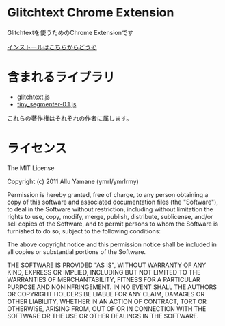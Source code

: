 Glitchtext Chrome Extension
==============
Glitchtextを使うためのChrome Extensionです

[インストールはこちらからどうぞ](https://chrome.google.com/webstore/detail/jcpjmafogaeejdbbehekcihblpcdpcnp)

含まれるライブラリ
==============
* [glitchtext.js](https://github.com/shokai/js-glitchtext)
* [tiny_segmenter-0.1.js](http://chasen.org/~taku/software/TinySegmenter/)

これらの著作権はそれぞれの作者に属します。

ライセンス
==============
The MIT License

Copyright (c) 2011 Allu Yamane (ymrl/ymrlrmy)

Permission is hereby granted, free of charge, to any person obtaining a copy
of this software and associated documentation files (the "Software"), to deal
in the Software without restriction, including without limitation the rights
to use, copy, modify, merge, publish, distribute, sublicense, and/or sell
copies of the Software, and to permit persons to whom the Software is
furnished to do so, subject to the following conditions:

The above copyright notice and this permission notice shall be included in
all copies or substantial portions of the Software.

THE SOFTWARE IS PROVIDED "AS IS", WITHOUT WARRANTY OF ANY KIND, EXPRESS OR
IMPLIED, INCLUDING BUT NOT LIMITED TO THE WARRANTIES OF MERCHANTABILITY,
FITNESS FOR A PARTICULAR PURPOSE AND NONINFRINGEMENT. IN NO EVENT SHALL THE
AUTHORS OR COPYRIGHT HOLDERS BE LIABLE FOR ANY CLAIM, DAMAGES OR OTHER
LIABILITY, WHETHER IN AN ACTION OF CONTRACT, TORT OR OTHERWISE, ARISING FROM,
OUT OF OR IN CONNECTION WITH THE SOFTWARE OR THE USE OR OTHER DEALINGS IN
THE SOFTWARE.

